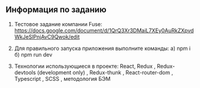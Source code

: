 ## Информация по заданию

1. Тестовое задание компании Fuse: https://docs.google.com/document/d/1QrQ3Xr3DMaiL7XEy0AuRkZXpvdWkJeSlPnjAvC9Qwok/edit

2. Для правильного запуска приложения выполните команды: а) npm i б) npm run dev

3. Технологии использующиеся в проекте: React, Redux , Redux-devtools (development only) , Redux-thunk , React-router-dom , Typescript , SCSS , методология БЭМ
